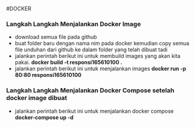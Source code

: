#DOCKER
<h3>Langkah Langkah Menjalankan Docker Image</h3>
<ul>
	<li>download semua file pada github</li>
	<li>buat folder baru dengan nama nim pada docker kemudian copy semua file unduhan dari github ke dalam folder yang telah dibuat tadi</li>
	<li>jalankan perintah berikut ini untuk membuild images yang akan kita pakai. <b> docker build -t responsi165610100 . </b></li>
	<li>jalankan perintah berikut ini untuk menjalankan images <b> docker run -p 80:80 responsi165610100 </b></li>
</ul>

<h3>Langkah Langkah Menjalankan Docker Compose setelah docker image dibuat</h3>
<ul>
	<li>jalankan perintah berikut ini untuk menjalankan docker compose <b> docker-compose up -d </b></li>
</ul>
